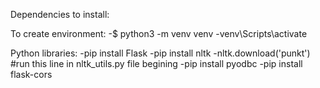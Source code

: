 Dependencies to install:

To create environment:
-$ python3 -m venv venv
-venv\Scripts\activate

Python libraries:
-pip install Flask
-pip install nltk
-nltk.download('punkt') #run this line in nltk_utils.py file begining
-pip install pyodbc
-pip install flask-cors
